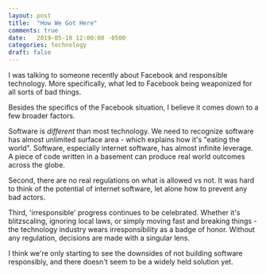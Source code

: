 ```yaml
---
layout: post
title:  "How We Got Here"
comments: true
date:   2019-05-18 12:00:00 -0500
categories: technology
draft: false
--- 
```


I was talking to someone recently about Facebook and responsible technology. More specifically, what led to Facebook being weaponized for all sorts of bad things. 

Besides the specifics of the Facebook situation, I believe it comes down to a few broader factors.

Software is _different_ than most technology. We need to recognize software has almost unlimited surface area - which explains how it's "eating the world". Software, especially internet software, has almost infinite leverage. A piece of code written in a basement can produce real world outcomes across the globe.

Second, there are no real regulations on what is allowed vs not. It was hard to think of the potential of internet software, let alone how to prevent any bad actors. 

Third, 'irresponsible' progress continues to be celebrated. Whether it's blitzscaling, ignoring local laws, or simply moving fast and breaking things - the technology industry wears irresponsibility as a badge of honor. Without any regulation, decisions are made with a singular lens.

I think we're only starting to see the downsides of not building software responsibly, and there doesn't seem to be a widely held solution yet.